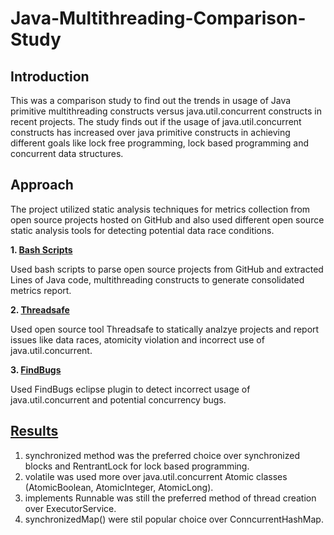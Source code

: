 # Java-Multithreading-Comparison-Study

## Introduction
This was a comparison study to find out the trends in usage of  Java primitive multithreading constructs versus java.util.concurrent constructs in recent projects. The study finds out if the usage of java.util.concurrent constructs has increased over java primitive constructs in achieving different goals like lock free programming, lock based programming and concurrent data structures.

## Approach
The project utilized static analysis techniques for metrics collection from open source projects hosted on GitHub and also used different open source static analysis tools for detecting potential data race conditions.

**1. [Bash Scripts](/Bash%20Scripts)**

Used bash scripts to parse open source projects from GitHub and extracted Lines of Java code, multithreading constructs to generate consolidated metrics report.

**2. [Threadsafe](https://marketplace.eclipse.org/content/threadsafe)**

Used open source tool Threadsafe to statically analzye projects and report issues like data races, atomicity violation and incorrect use of java.util.concurrent.

**3. [FindBugs](https://marketplace.eclipse.org/content/findbugs-eclipse-plugin)**

Used FindBugs eclipse plugin to detect incorrect usage of java.util.concurrent and potential concurrency bugs.

## [Results](/Results)

1. synchronized method was the preferred choice over synchronized blocks and RentrantLock for lock based programming.
2. volatile was used more over java.util.concurrent Atomic classes (AtomicBoolean, AtomicInteger, AtomicLong).
3. implements Runnable was still the preferred method of thread creation over ExecutorService.
4. synchronizedMap() were stil popular choice over ConncurrentHashMap.






